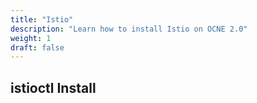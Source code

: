 ```yaml
---
title: "Istio"
description: "Learn how to install Istio on OCNE 2.0"
weight: 1
draft: false
---
```


## istioctl Install